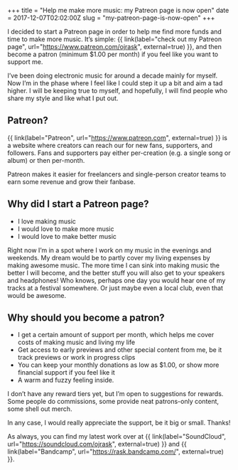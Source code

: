 +++
title = "Help me make more music: my Patreon page is now open"
date = 2017-12-07T02:02:00Z
slug = "my-patreon-page-is-now-open"
+++

I decided to start a Patreon page in order to help me find more funds and time
to make more music. It’s simple:
{{ link(label="check out my Patreon page", url="https://www.patreon.com/ojrask", external=true) }},
and then become a patron (minimum $1.00 per month) if you feel like you want to
support me.

I’ve been doing electronic music for around a decade mainly for myself. Now I’m
in the phase where I feel like I could step it up a bit and aim a tad higher. I
will be keeping true to myself, and hopefully, I will find people who share my
style and like what I put out.

## Patreon?

{{ link(label="Patreon", url="https://www.patreon.com", external=true) }} is a
website where creators can reach our for new fans, supporters, and followers.
Fans and supporters pay either per-creation (e.g. a single song or album) or
then per-month.

Patreon makes it easier for freelancers and single-person creator teams to earn
some revenue and grow their fanbase.

## Why did I start a Patreon page?

-   I love making music
-   I would love to make more music
-   I would love to make better music

Right now I’m in a spot where I work on my music in the evenings and weekends.
My dream would be to partly cover my living expenses by making awesome music.
The more time I can sink into making music the better I will become, and the
better stuff you will also get to your speakers and headphones! Who knows,
perhaps one day you would hear one of my tracks at a festival somewhere. Or
just maybe even a local club, even that would be awesome.

## Why should you become a patron?

-   I get a certain amount of support per month, which helps me cover costs of
    making music and living my life
-   Get access to early previews and other special content from me, be it track
    previews or work in progress clips
-   You can keep your monthly donations as low as $1.00, or show more financial
    support if you feel like it
-   A warm and fuzzy feeling inside.

I don’t have any reward tiers yet, but I’m open to suggestions for rewards. Some
people do commissions, some provide neat patrons-only content, some shell out
merch.

In any case, I would really appreciate the support, be it big or small. Thanks!

As always, you can find my latest work over at
{{ link(label="SoundCloud", url="https://soundcloud.com/ojrask", external=true) }}
and
{{ link(label="Bandcamp", url="https://rask.bandcamp.com/", external=true) }}.